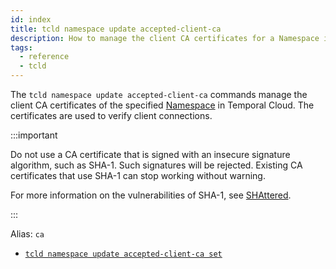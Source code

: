 ```yaml
---
id: index
title: tcld namespace update accepted-client-ca
description: How to manage the client CA certificates for a Namespace in Temporal Cloud using tcld.
tags:
  - reference
  - tcld
---
```


The `tcld namespace update accepted-client-ca` commands manage the client CA certificates of the specified [Namespace](/concepts/what-is-a-namespace) in Temporal Cloud. The certificates are used to verify client connections.

:::important

Do not use a CA certificate that is signed with an insecure signature algorithm, such as SHA-1.
Such signatures will be rejected.
Existing CA certificates that use SHA-1 can stop working without warning.

For more information on the vulnerabilities of SHA-1, see [SHAttered](https://shattered.io/).

:::


Alias: `ca`

- [`tcld namespace update accepted-client-ca set`](/cloud/tcld/namespace/update/accepted-client-ca/set)
